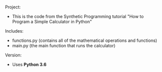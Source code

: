 Project: 
- This is the code from the Synthetic Programming tutorial "How to Program a Simple Calculator in Python"

Includes:
- functions.py (contains all of the mathematical operations and functions)
- main.py (the main function that runs the calculator)

Version:
- Uses <b>Python 3.6</b>
